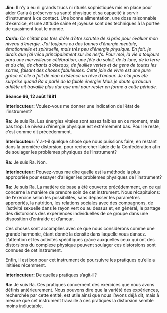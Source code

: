 <p><strong>Jim:</strong> Il n’y a eu ni grands trucs ni rituels sophistiqués mis en place pour aider Carla à préserver sa santé physique et sa capacité à servir d’instrument à ce contact. Une bonne alimentation, une dose raisonnable d’exercice, et une attitude saine et joyeuse sont des techniques à la portée de quasiment tout le monde.</p>
<p><em><strong>Carla:</strong> Ce n’était pas très drôle d’être scrutée de si près pour évaluer mon niveau d’énergie. J’ai toujours eu des tonnes d’énergie mentale, émotionnelle et spirituelle, mais très peu d’énergie physique. En fait, je dirais que j’ai vécu principalement sur les nerfs. Pour moi, la vie a toujours paru une merveilleuse célébration, une fête du soleil, de la lune, de la terre et du ciel, de chants d’oiseaux, de feuilles vertes et de gens de toutes les sortes, faisant des choses fabuleuses. Cette joie de vivre est une pure grâce et elle a fait de mon existence un rêve d’amour. Je n’ai pas été surprise quand Ra a parlé de la faible énergie! Mais je doute qu’aucun athlète ait travaillé plus dur que moi pour rester en forme à cette période.</em></p>
<p><strong>Séance 66, 12 août 1981</strong></p>
<p><strong>Interlocuteur:</strong> Voulez-vous me donner une indication de l’état de l’instrument?</p>
<p><strong>Ra:</strong> Je suis Ra. Les énergies vitales sont assez faibles en ce moment, mais pas trop. Le niveau d’énergie physique est extrêmement bas. Pour le reste, c’est comme dit précédemment.</p>
<p><strong>Interlocuteur:</strong> Y a-t-il quelque chose que nous puissions faire, en restant dans la première distorsion, pour rechercher l’aide de la Confédération afin de soulager les problèmes physiques de l’instrument?</p>
<p><strong>Ra:</strong> Je suis Ra. Non.</p>
<p><strong>Interlocuteur:</strong> Pouvez-vous me dire quelle est la méthode la plus appropriée pour essayer d’alléger les problèmes physiques de l’instrument?</p>
<p><strong>Ra:</strong> Je suis Ra. La matière de base a été couverte précédemment, en ce qui concerne la manière de prendre soin de cet instrument. Nous récapitulons: de l’exercice selon les possibilités, sans dépasser les paramètres appropriés, la nutrition, les relations sociales avec des compagnons, de l’activité sexuelle dans le rayon vert ou au dessus et, en général, le partage des distorsions des expériences individuelles de ce groupe dans une disposition d’entraide et d’amour.</p>
<p>Ces choses sont accomplies avec ce que nous considérons comme une grande harmonie, étant donné la densité dans laquelle vous dansez. L’attention et les activités spécifiques grâce auxquelles ceux qui ont des distorsions du complexe physique peuvent soulager ces distorsions sont connues de cet instrument.</p>
<p>Enfin, il est bon pour cet instrument de poursuivre les pratiques qu’elle a initiées récemment.</p>
<p><strong>Interlocuteur:</strong> De quelles pratiques s’agit-il?</p>
<p><strong>Ra:</strong> Je suis Ra. Ces pratiques concernent des exercices que nous avons définis antérieurement. Nous pouvons dire que la variété des expériences, recherchée par cette entité, est utile ainsi que nous l’avons déjà dit, mais à mesure que cet instrument travaille à ces pratiques la distorsion semble moins inéluctable.</p>